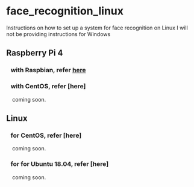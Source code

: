 # face_recognition_linux
Instructions on how to set up a system for face recognition on Linux
I will not be providing instructions for Windows
## Raspberry Pi 4 
###    with Raspbian, refer [here](0_raspberry_pi_4.md)  
###    with CentOS, refer [here]  
    coming soon.  
## Linux
###    for CentOS, refer [here]
    coming soon.  
###    for for Ubuntu 18.04, refer [here]
    coming soon.  
